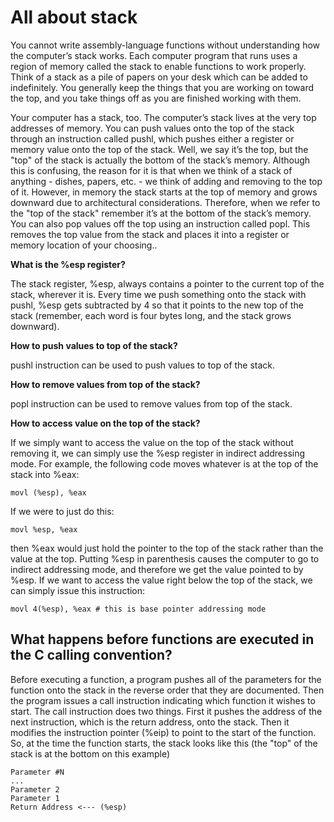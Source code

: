 # All about stack

You cannot write assembly-language functions without understanding how the
computer’s stack works. Each computer program that runs uses a region of
memory called the stack to enable functions to work properly. Think of a stack as
a pile of papers on your desk which can be added to indefinitely. You generally
keep the things that you are working on toward the top, and you take things off as
you are finished working with them.

Your computer has a stack, too. The computer’s stack lives at the very top
addresses of memory. You can push values onto the top of the stack through an
instruction called pushl, which pushes either a register or memory value onto the
top of the stack. Well, we say it’s the top, but the "top" of the stack is actually the
bottom of the stack’s memory. Although this is confusing, the reason for it is that
when we think of a stack of anything - dishes, papers, etc. - we think of adding
and removing to the top of it. However, in memory the stack starts at the top of
memory and grows downward due to architectural considerations. Therefore,
when we refer to the "top of the stack" remember it’s at the bottom of the stack’s
memory. You can also pop values off the top using an instruction called popl.
This removes the top value from the stack and places it into a register or memory
location of your choosing..

**What is the %esp register?**

The stack register, %esp, always contains a pointer to the current top of the stack, wherever it is.
Every time we push something onto the stack with pushl, %esp gets subtracted
by 4 so that it points to the new top of the stack (remember, each word is four
bytes long, and the stack grows downward).


**How to push values to top of the stack?**

pushl instruction can be used to push values to top of the stack.

**How to remove values from top of the stack?**

popl instruction can be used to remove values from top of the stack.

**How to access value on the top of the stack?**


If we simply want to access the value on the top of the stack without removing it,
we can simply use the %esp register in indirect addressing mode. For example, the
following code moves whatever is at the top of the stack into %eax:

```movl (%esp), %eax```

If we were to just do this:

```movl %esp, %eax```

then %eax would just hold the pointer to the top of the stack rather than the value
at the top. Putting %esp in parenthesis causes the computer to go to indirect
addressing mode, and therefore we get the value pointed to by %esp. If we want to
access the value right below the top of the stack, we can simply issue this
instruction:

```movl 4(%esp), %eax # this is base pointer addressing mode ``` 



## What happens before functions are executed in the C calling convention?

Before executing a function, a program pushes all of the parameters for the
function onto the stack in the reverse order that they are documented. Then the
program issues a call instruction indicating which function it wishes to start. The
call instruction does two things. First it pushes the address of the next
instruction, which is the return address, onto the stack. Then it modifies the
instruction pointer (%eip) to point to the start of the function. So, at the time the
function starts, the stack looks like this (the "top" of the stack is at the bottom on
this example)

```
Parameter #N
...
Parameter 2
Parameter 1
Return Address <--- (%esp)
```